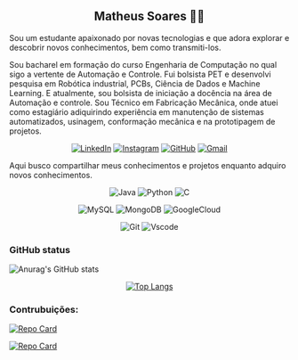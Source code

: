 ## <div align="center">Matheus Soares 🚀😊</div>


Sou um estudante apaixonado por novas tecnologias e que adora explorar e descobrir novos conhecimentos, bem como transmiti-los.

Sou bacharel em formação do curso Engenharia de Computação no qual sigo a vertente de Automação e Controle. Fui bolsista PET e desenvolvi pesquisa em Robótica industrial, PCBs, Ciência de Dados e Machine Learning. E atualmente, sou bolsista de iniciação a docência na área de Automação e controle. Sou Técnico em Fabricação Mecânica, onde atuei como estagiário adiquirindo experiência em manutenção de sistemas automatizados, usinagem, conformação mecânica e na prototipagem de projetos.
<div align="center">

[![LinkedIn](https://img.shields.io/badge/LinkedIn-0077B5?style=for-the-badge&logo=linkedin&logoColor=white)](https://www.linkedin.com/in/jmatheussoaresf/)
[![Instagram](https://img.shields.io/badge/Instagram-E4405F?style=for-the-badge&logo=instagram&logoColor=white)](https://www.instagram.com/matheus.sooaress/)
[![GitHub](https://img.shields.io/badge/GitHub-100000?style=for-the-badge&logo=github&logoColor=white)](https://github.com/matheussooares)
[![Gmail](https://img.shields.io/badge/Gmail-333333?style=for-the-badge&logo=gmail&logoColor=red)](mailto:matheus.soares8890@gmail.com)

</div>

Aqui busco compartilhar meus conhecimentos e projetos enquanto adquiro novos conhecimentos. 
<div align="center">

![Java](https://img.shields.io/badge/java-%23ED8B00.svg?style=for-the-badge&logo=openjdk&logoColor=white)
![Python](https://img.shields.io/badge/python-3670A0?style=for-the-badge&logo=python&logoColor=ffdd54)
![C](https://img.shields.io/badge/C-00599C?style=for-the-badge&logo=c&logoColor=white)

![MySQL](https://img.shields.io/badge/MySQL-00000F?style=for-the-badge&logo=mysql&logoColor=white)
![MongoDB](https://img.shields.io/badge/MongoDB-%234ea94b.svg?style=for-the-badge&logo=mongodb&logoColor=white)
![GoogleCloud](https://img.shields.io/badge/GoogleCloud-%234285F4.svg?style=for-the-badge&logo=google-cloud&logoColor=white)

![Git](https://img.shields.io/badge/GIT-E44C30?style=for-the-badge&logo=git&logoColor=white)
![Vscode](https://img.shields.io/badge/Vscode-007ACC?style=for-the-badge&logo=visual-studio-code&logoColor=white)

</div>


### GitHub status
![Anurag's GitHub stats](https://github-readme-stats.vercel.app/api?username=matheussooares&show_icons=true&theme=dracula)

<div align="center">

[![Top Langs](https://github-readme-stats.vercel.app/api/top-langs/?username=matheussooares&layout=compact&theme=dracula)](https://github.com/anuraghazra/github-readme-stats)
</div>

### Contrubuições:
[![Repo Card](https://github-readme-stats.vercel.app/api/pin/?username=matheussooares&repo=kinematics-robotics&bg_color=000&border_color=30A3DC&show_icons=true&icon_color=30A3DC&title_color=E94D5F&text_color=FFF)](https://github.com/matheussooares/kinematics-robotics)

[![Repo Card](https://github-readme-stats.vercel.app/api/pin/?username=matheussooares&repo=svm-classifier&bg_color=000&border_color=30A3DC&show_icons=true&icon_color=30A3DC&title_color=E94D5F&text_color=FFF)](https://github.com/matheussooares/svm-classifier)

